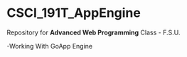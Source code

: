 # CSCI_191T_AppEngine

 Repository for **Advanced Web Programming** Class - F.S.U.
 
 -Working With GoApp Engine


